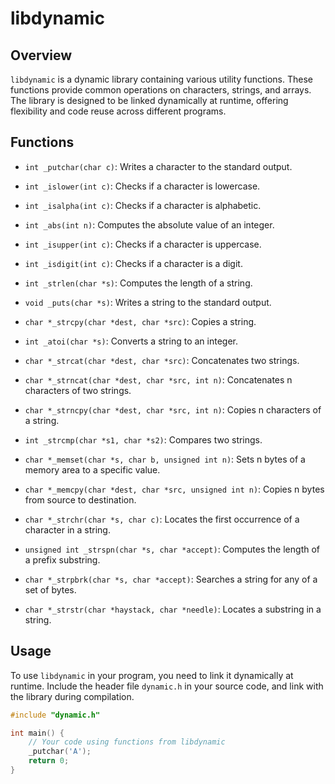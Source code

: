 # libdynamic

## Overview

`libdynamic` is a dynamic library containing various utility functions. These functions provide common operations on characters, strings, and arrays. The library is designed to be linked dynamically at runtime, offering flexibility and code reuse across different programs.

## Functions

- `int _putchar(char c)`: Writes a character to the standard output.

- `int _islower(int c)`: Checks if a character is lowercase.

- `int _isalpha(int c)`: Checks if a character is alphabetic.

- `int _abs(int n)`: Computes the absolute value of an integer.

- `int _isupper(int c)`: Checks if a character is uppercase.

- `int _isdigit(int c)`: Checks if a character is a digit.

- `int _strlen(char *s)`: Computes the length of a string.

- `void _puts(char *s)`: Writes a string to the standard output.

- `char *_strcpy(char *dest, char *src)`: Copies a string.

- `int _atoi(char *s)`: Converts a string to an integer.

- `char *_strcat(char *dest, char *src)`: Concatenates two strings.

- `char *_strncat(char *dest, char *src, int n)`: Concatenates n characters of two strings.

- `char *_strncpy(char *dest, char *src, int n)`: Copies n characters of a string.

- `int _strcmp(char *s1, char *s2)`: Compares two strings.

- `char *_memset(char *s, char b, unsigned int n)`: Sets n bytes of a memory area to a specific value.

- `char *_memcpy(char *dest, char *src, unsigned int n)`: Copies n bytes from source to destination.

- `char *_strchr(char *s, char c)`: Locates the first occurrence of a character in a string.

- `unsigned int _strspn(char *s, char *accept)`: Computes the length of a prefix substring.

- `char *_strpbrk(char *s, char *accept)`: Searches a string for any of a set of bytes.

- `char *_strstr(char *haystack, char *needle)`: Locates a substring in a string.

## Usage

To use `libdynamic` in your program, you need to link it dynamically at runtime. Include the header file `dynamic.h` in your source code, and link with the library during compilation.

```c
#include "dynamic.h"

int main() {
    // Your code using functions from libdynamic
    _putchar('A');
    return 0;
}

